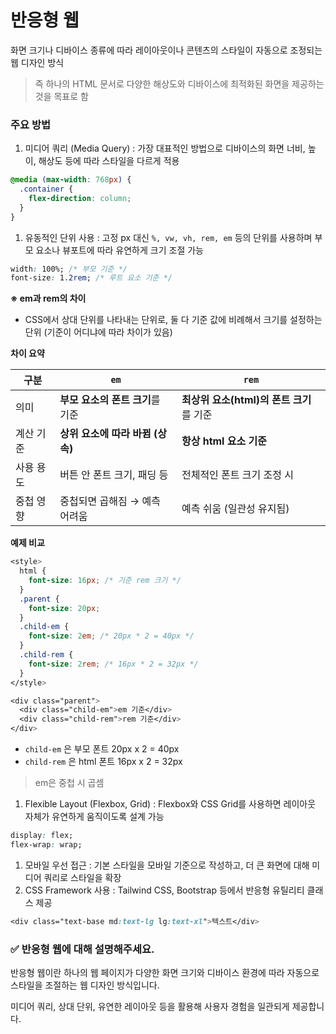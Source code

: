 # 반응형 웹

화면 크기나 디바이스 종류에 따라 레이아웃이나 콘텐츠의 스타일이 자동으로 조정되는 웹 디자인 방식

> 즉 하나의 HTML 문서로 다양한 해상도와 디바이스에 최적화된 화면을 제공하는 것을 목표로 함

### 주요 방법

1. 미디어 쿼리 (Media Query) : 가장 대표적인 방법으로 디바이스의 화면 너비, 높이, 해상도 등에 따라 스타일을 다르게 적용

```css
@media (max-width: 768px) {
  .container {
    flex-direction: column;
  }
}
```

1. 유동적인 단위 사용 : 고정 px 대신 `%, vw, vh, rem, em` 등의 단위를 사용하며 부모 요소나 뷰포트에 따라 유연하게 크기 조절 가능

```css
width: 100%; /* 부모 기준 */
font-size: 1.2rem; /* 루트 요소 기준 */
```

**※ em과 rem의 차이**

- CSS에서 상대 단위를 나타내는 단위로, 둘 다 기준 값에 비례해서 크기를 설정하는 단위 (기준이 어디냐에 따라 차이가 있음)

**차이 요약**

| 구분      | `em`                             | `rem`                                    |
| --------- | -------------------------------- | ---------------------------------------- |
| 의미      | **부모 요소의 폰트 크기**를 기준 | **최상위 요소(html)의 폰트 크기**를 기준 |
| 계산 기준 | **상위 요소에 따라 바뀜 (상속)** | **항상 html 요소 기준**                  |
| 사용 용도 | 버튼 안 폰트 크기, 패딩 등       | 전체적인 폰트 크기 조정 시               |
| 중첩 영향 | 중첩되면 곱해짐 → 예측 어려움    | 예측 쉬움 (일관성 유지됨)                |

**예제 비교**

```css
<style>
  html {
    font-size: 16px; /* 기준 rem 크기 */
  }
  .parent {
    font-size: 20px;
  }
  .child-em {
    font-size: 2em; /* 20px * 2 = 40px */
  }
  .child-rem {
    font-size: 2rem; /* 16px * 2 = 32px */
  }
</style>

<div class="parent">
  <div class="child-em">em 기준</div>
  <div class="child-rem">rem 기준</div>
</div>
```

- `child-em` 은 부모 폰트 20px x 2 = 40px
- `child-rem` 은 html 폰트 16px x 2 = 32px

> em은 중첩 시 곱셈

1. Flexible Layout (Flexbox, Grid) : Flexbox와 CSS Grid를 사용하면 레이아웃 자체가 유연하게 움직이도록 설계 가능

```css
display: flex;
flex-wrap: wrap;
```

1. 모바일 우선 접근 : 기본 스타일을 모바일 기준으로 작성하고, 더 큰 화면에 대해 미디어 쿼리로 스타일을 확장
2. CSS Framework 사용 : Tailwind CSS, Bootstrap 등에서 반응형 유틸리티 클래스 제공

```css
<div class="text-base md:text-lg lg:text-xl">텍스트</div>
```

<aside>

### ✅ 반응형 웹에 대해 설명해주세요.

반응형 웹이란 하나의 웹 페이지가 다양한 화면 크기와 디바이스 환경에 따라 자동으로 스타일을 조절하는 웹 디자인 방식입니다.

미디어 쿼리, 상대 단위, 유연한 레이아웃 등을 활용해 사용자 경험을 일관되게 제공합니다.

</aside>
